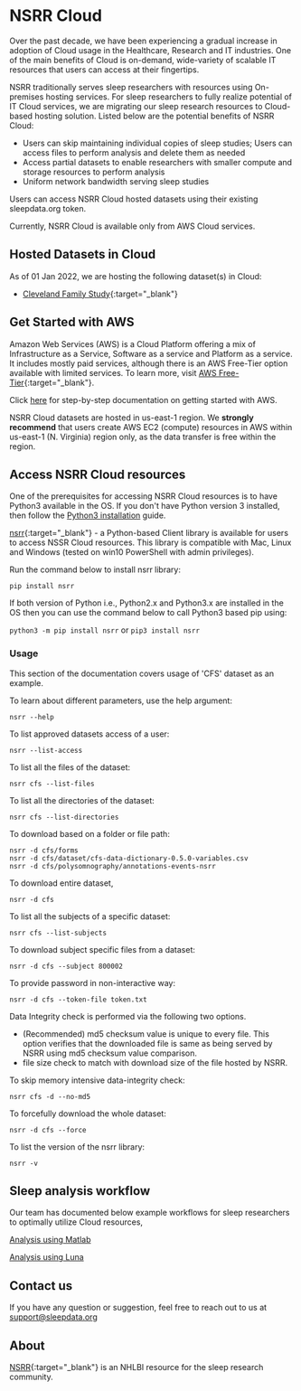 # NSRR Cloud

Over the past decade, we have been experiencing a gradual increase in adoption of Cloud usage in the Healthcare, Research and IT industries. One of the main benefits of Cloud is on-demand, wide-variety of scalable IT resources that users can access at their fingertips. 

NSRR traditionally serves sleep researchers with resources using On-premises hosting services. For sleep researchers to fully realize potential of IT Cloud services, we are migrating our sleep research resources to Cloud-based hosting solution. Listed below are the potential benefits of NSRR Cloud:
- Users can skip maintaining individual copies of sleep studies; Users can access files to perform analysis and delete them as needed
- Access partial datasets to enable researchers with smaller compute and storage resources to perform analysis
- Uniform network bandwidth serving sleep studies

 Users can access NSRR Cloud hosted datasets using their existing sleepdata.org token. 
 
Currently, NSRR Cloud is available only from AWS Cloud services.

## Hosted Datasets in Cloud

As of 01 Jan 2022, we are hosting the following dataset(s) in Cloud:

- [Cleveland Family Study](https://sleepdata.org/datasets/cfs){:target="_blank"}

## Get Started with AWS 

Amazon Web Services (AWS) is a Cloud Platform offering a mix of Infrastructure as a Service, Software as a service and Platform as a service. It includes mostly paid services, although there is an AWS Free-Tier option available with limited services. To learn more, visit [AWS Free-Tier](https://aws.amazon.com/free/){:target="_blank"}.

Click [here](./aws-getting-started.md) for step-by-step documentation on getting started with AWS.

NSRR Cloud datasets are hosted in us-east-1 region. We **strongly recommend** that users create AWS EC2 (compute) resources in AWS within us-east-1 (N. Virginia) region only, as the data transfer is free within the region. 


## Access NSRR Cloud resources

One of the prerequisites for accessing NSRR Cloud resources is to have Python3 available in the OS. If you don't have Python version 3 installed, then follow the [Python3 installation](./install-python.md) guide.


[nsrr](https://pypi.org/project/nsrr){:target="_blank"} - a Python-based Client library is available for users to access NSSR Cloud resources. This library is compatible with Mac, Linux and Windows (tested on win10 PowerShell with admin privileges).

Run the command below to install nsrr library:

```
pip install nsrr
```

If both version of Python i.e., Python2.x and Python3.x are installed in the OS then you can use the command below to call Python3 based pip using:

`python3 -m pip install nsrr` or
`pip3 install nsrr`

### Usage

This section of the documentation covers usage of 'CFS' dataset as an example.

To learn about different parameters, use the help argument:

```
nsrr --help
```

To list approved datasets access of a user:

```
nsrr --list-access
```

To list all the files of the dataset:

```
nsrr cfs --list-files
```

To list all the directories of the dataset:

```
nsrr cfs --list-directories
```

To download based on a folder or file path:

```
nsrr -d cfs/forms
nsrr -d cfs/dataset/cfs-data-dictionary-0.5.0-variables.csv
nsrr -d cfs/polysomnography/annotations-events-nsrr
```

To download entire dataset,

```
nsrr -d cfs
```

To list all the subjects of a specific dataset:

```
nsrr cfs --list-subjects
```

To download subject specific files from a dataset:

```
nsrr -d cfs --subject 800002
```

To provide password in non-interactive way:

```
nsrr -d cfs --token-file token.txt
```

Data Integrity check is performed via the following two options.
- (Recommended) md5 checksum value is unique to every file. This option verifies that the downloaded file is same as being served by NSRR using md5 checksum value comparison. 
- file size check to match with download size of the file hosted by NSRR.

To skip memory intensive data-integrity check:

```
nsrr cfs -d --no-md5
```

To forcefully download the whole dataset:

```
nsrr -d cfs --force
```

To list the version of the nsrr library:

```
nsrr -v
```

## Sleep analysis workflow

Our team has documented below example workflows for sleep researchers to optimally utilize Cloud resources,

[Analysis using Matlab](./matlab-workflow.md)

[Analysis using Luna](./luna-workflow.md)


## Contact us

If you have any question or suggestion, feel free to reach out to us at support@sleepdata.org

## About

[NSRR](https://sleepdata.org){:target="_blank"} is an NHLBI resource for the sleep research community.

